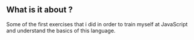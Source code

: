 ## What is it about ?
Some of the first exercises that i did in order to train myself at JavaScript and understand the basics of this language.
